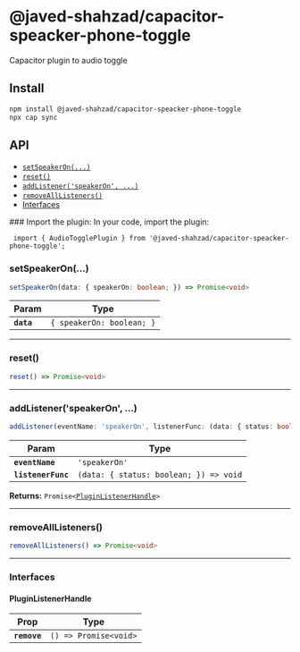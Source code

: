 # @javed-shahzad/capacitor-speacker-phone-toggle

Capacitor plugin to audio toggle

## Install

```bash
npm install @javed-shahzad/capacitor-speacker-phone-toggle
npx cap sync
```

## API

<docgen-index>

* [`setSpeakerOn(...)`](#setspeakeron)
* [`reset()`](#reset)
* [`addListener('speakerOn', ...)`](#addlistenerspeakeron-)
* [`removeAllListeners()`](#removealllisteners)
* [Interfaces](#interfaces)

</docgen-index>

<docgen-api>
<!--Update the source file JSDoc comments and rerun docgen to update the docs below-->
### Import the plugin: In your code, import the plugin:

```
 import { AudioTogglePlugin } from '@javed-shahzad/capacitor-speacker-phone-toggle';
```

### setSpeakerOn(...)

```typescript
setSpeakerOn(data: { speakerOn: boolean; }) => Promise<void>
```

| Param      | Type                                 |
| ---------- | ------------------------------------ |
| **`data`** | <code>{ speakerOn: boolean; }</code> |

--------------------


### reset()

```typescript
reset() => Promise<void>
```

--------------------


### addListener('speakerOn', ...)

```typescript
addListener(eventName: 'speakerOn', listenerFunc: (data: { status: boolean; }) => void) => Promise<PluginListenerHandle>
```

| Param              | Type                                                 |
| ------------------ | ---------------------------------------------------- |
| **`eventName`**    | <code>'speakerOn'</code>                             |
| **`listenerFunc`** | <code>(data: { status: boolean; }) =&gt; void</code> |

**Returns:** <code>Promise&lt;<a href="#pluginlistenerhandle">PluginListenerHandle</a>&gt;</code>

--------------------


### removeAllListeners()

```typescript
removeAllListeners() => Promise<void>
```

--------------------


### Interfaces


#### PluginListenerHandle

| Prop         | Type                                      |
| ------------ | ----------------------------------------- |
| **`remove`** | <code>() =&gt; Promise&lt;void&gt;</code> |

</docgen-api>
